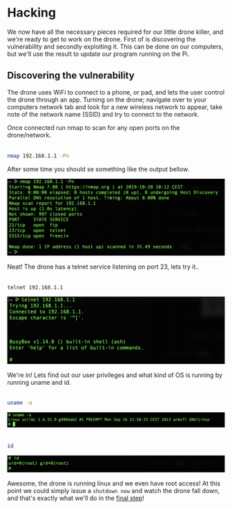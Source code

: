 # Hacking

We now have all the necessary pieces required for our little drone killer, and we're ready to get to work on the drone. First of is discovering the vulnerability and secondly exploiting it. This can be done on our computers, but we'll use the result to update our program running on the Pi.

## Discovering the vulnerability

The drone uses WiFi to connect to a phone, or pad, and lets the user control the drone through an app. Turning on the drone; navigate over to your computers network tab and look for a new wireless network to appear, take note of the network name (SSID) and try to connect to the network.

Once connected run nmap to scan for any open ports on the drone/network.

```Bash

nmap 192.168.1.1 -Pn

```

After some time you should se something like the output bellow.

![alt text](assets/nmap.png "nmap")

Neat! The drone has a telnet service listening on port 23, lets try it..

``` Bash

telnet 192.168.1.1

```

![alt text](assets/telnet.png "telnet")


We're in! Lets find out our user privileges and what kind of OS is running by running uname and id.

``` Bash

uname -a

```

![alt text](assets/uname.png "uname")

```Bash

id

```

![alt text](assets/id.png "id")


Awesome, the drone is running linux and we even have root access! At this point we could simply issue a `shutdown now` and watch the drone fall down, and that's exactly what we'll do in the [final step](step4.md)!






